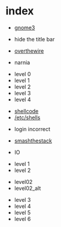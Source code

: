 # index

* [gnome3](gnome3.md)
 + hide the title bar
* [overthewire](overthewire.md)
 + narnia
  - level 0
  - level 1
  - level 2
  - level 3
  - level 4
* [shellcode](shellcode.md)
* [/etc/shells](shells.md)
 + login incorrect
* [smashthestack](smashthestack.md)
 + IO
  - level 1
  - level 2
   * level02
   * level02_alt
  - level 3
  - level 4
  - level 5
  - level 6
